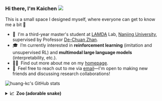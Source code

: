 ### Hi there, I'm Kaichen <a href="https://www.gautamkrishnar.com/"><img src="https://media.giphy.com/media/hvRJCLFzcasrR4ia7z/giphy.gif" width="5%"></a>
This is a small space I designed myself, where everyone can get to know me a bit :rofl:


- 🔭 &nbsp;I'm a third-year master's student at [LAMDA](http://www.lamda.nju.edu.cn/CH.MainPage.ashx) Lab, [Nanjing University](http://www.nju.edu.cn/), supervised by Professor [De-Chuan Zhan](https://www.yuque.com/zhandc/home/nk8z4o).
- 🎓 &nbsp;I’m currently interested in **reinforcement learning** (imitation and unsupervised RL) and **multimodal large language models** (interpretability, etc.).
- 👨‍💻 &nbsp;Find out more about me on my [homepage](http://www.lamda.nju.edu.cn/huangkc/).
- 💬 &nbsp;Feel free to reach out to me via [email](huangkc@lamda.nju.edu.cn)—I'm open to making new friends and discussing research collaborations!


![huang-kc's GitHub stats](https://github-readme-stats.vercel.app/api?username=huang-kc)

<details>
  <summary><b>📈&nbsp;&nbsp;Zoo (adorable snake)</b></summary>
  <br/>
  <picture>
  <source media="(prefers-color-scheme: dark)" srcset="https://raw.githubusercontent.com/huang-kc/huang-kc/output/github-contribution-grid-snake-dark.svg">
  <source media="(prefers-color-scheme: light)" srcset="https://raw.githubusercontent.com/huang-kc/huang-kc/output/github-contribution-grid-snake.svg">
  <img alt="github contribution grid snake animation" src="https://raw.githubusercontent.com/huang-kc/huang-kc/output/github-contribution-grid-snake.svg">
</picture>

</details>

<!--
**huang-kc/huang-kc** is a ✨ _special_ ✨ repository because its `README.md` (this file) appears on your GitHub profile.

Here are some ideas to get you started:

- 🔭 I’m currently working on ...
- 🌱 I’m currently learning ...
- 👯 I’m looking to collaborate on ...
- 🤔 I’m looking for help with ...
- 💬 Ask me about ...
- 📫 How to reach me: ...
- 😄 Pronouns: ...
- ⚡ Fun fact: ...
-->
